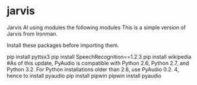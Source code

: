 # jarvis
Jarvis AI using modules the following modules
This is a simple version of Jarvis from Ironman.

Install these packages before importing them.

pip install pyttsx3
pip install SpeechRecognition==1.2.3
pip install wikipedia
#As of this update, PyAudio is compatible with Python 2.6, Python 2.7, and Python 3.2. For Python installations older than 2.6, use PyAudio 0.2. 4, hence to install pyaudio
pip install pipwin
pipwin install pyaudio

